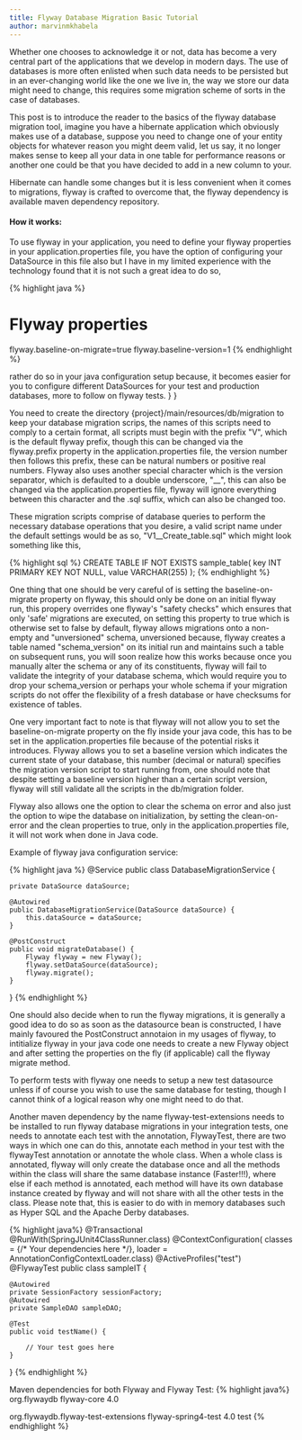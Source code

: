 ```yaml
---
title: Flyway Database Migration Basic Tutorial
author: marvinmkhabela
---
```


Whether one chooses to acknowledge it or not, data has become a very central part of the applications that we develop in modern days. The use of databases is more often enlisted when such data needs to be persisted but in an ever-changing world like the one we live in,
the way we store our data might need to change, this requires some migration scheme of sorts in the case of databases.

This post is to introduce the reader to the basics of the flyway database migration tool, imagine you have a hibernate application which obviously makes use of  a database, suppose you need to change one of your entity objects for whatever reason you might deem valid, let us
say, it no longer makes sense to keep all your data in one table for performance reasons or another one could be that you have decided to add in a new column to your.
<!--more-->
Hibernate can handle some changes but it is less convenient when it comes to migrations, flyway is crafted to overcome that, the flyway dependency is available maven dependency repository.

#### How it works:

To use flyway in your application, you need to define your flyway properties in your application.properties file, you have the option of configuring your DataSource in this file also but I have in my limited experience with the technology found that it is not such a great idea to do so,

{% highlight java %}
# Flyway properties
flyway.baseline-on-migrate=true
flyway.baseline-version=1
{% endhighlight %}

  rather do so in your java configuration setup because, it becomes easier for you to configure different DataSources for your test and production databases, more to follow on flyway tests.
}
}

You need to create the directory {project}/main/resources/db/migration to keep your database migration scrips, the names of this scripts need to comply to a certain format, all scripts must begin with the prefix "V", which is the default flyway prefix, though this can be changed via the flyway.prefix property in the application.properties file, the version number then follows this prefix, these can be natural numbers or positive real numbers. Flyway also uses another special character which is the version separator, which is defaulted to a double underscore, "__", this can also be changed via the application.properties file, flyway will ignore everything between this character and the .sql suffix, which can also be changed too.

These migration scripts comprise of database queries to perform the necessary database operations that you desire, a valid script name under the default settings would be as so, "V1__Create_table.sql"
which might look something like this,

{% highlight sql %}
CREATE TABLE IF NOT EXISTS sample_table(
	key 	INT PRIMARY KEY NOT NULL,
	value	VARCHAR(255)
);
{% endhighlight %}

One thing that one should be very careful of is setting the baseline-on-migrate property on flyway, this should only be done on an initial flyway run, this propery overrides one flyway's "safety checks" which ensures that only 'safe' migrations are executed, on setting this property to true which is otherwise set to false by default, flyway allows migrations onto a non-empty and "unversioned" schema, unversioned because, flyway creates a table named "schema_version" on its initial run and maintains such a table on subsequent runs, you will soon
realize how this works because once you manually alter the schema or any of its constituents, flyway will fail to validate the integrity of your database schema, which would require you to drop your schema_version or perhaps your whole schema if your migration scripts do not
offer the flexibility of a fresh database or have checksums for existence of tables.

One very important fact to note is that flyway will not allow you to set the baseline-on-migrate property on the fly inside your java code, this has to be set in the application.properties file because of the potential risks it introduces. Flyway allows you to set a baseline version which indicates the current state of your database, this number (decimal or natural) specifies the migration version script to start running from, one should note that despite setting a baseline version higher than a certain script version, flyway will still validate all the scripts in the
db/migration folder.

Flyway also allows one the option to clear the schema on error and also just the option to wipe the database on initialization, by setting the clean-on-error and the clean properties to true, only in the application.properties file, it will not work when done in Java code.

Example of flyway java configuration service:

{% highlight java %}
@Service
public class DatabaseMigrationService {

    private DataSource dataSource;

    @Autowired
    public DatabaseMigrationService(DataSource dataSource) {
        this.dataSource = dataSource;
    }

    @PostConstruct
    public void migrateDatabase() {
        Flyway flyway = new Flyway();
        flyway.setDataSource(dataSource);
        flyway.migrate();
    }
}
{% endhighlight %}

One should also decide when to run the flyway migrations, it is generally a good idea to do so as soon as the datasource bean is constructed, I have mainly favoured the PostConstruct annotaion in my usages of flyway, to intitialize flyway in your java code one needs to create a new Flyway object and after setting the properties on the fly (if applicable) call the flyway migrate method. 

To perform tests with flyway one needs to setup a new test datasource unless if of course you wish to use the same database for testing, though I cannot think of a logical reason why one might need to do that.

Another maven dependency by the name flyway-test-extensions needs to be installed to run flyway database migrations in your integration tests, one needs to annotate each test with the annotation, FlywayTest, there are two ways in which one can do this, annotate each method in your test with the flywayTest annotation or annotate the whole class. When a whole class is annotated, flyway will only create the database once and all the methods within the class will share the same database instance (Faster!!!), where else if each method is annotated, each method will have its own database instance created by flyway and will not share with all the other tests in the class. Please note that, this is easier to do with in memory databases such as Hyper SQL and the Apache Derby databases.

{% highlight java%}
@Transactional
@RunWith(SpringJUnit4ClassRunner.class)
@ContextConfiguration(
        classes = {/* Your dependencies here */},
        loader = AnnotationConfigContextLoader.class)
@ActiveProfiles("test")
@FlywayTest
public class sampleIT {

    @Autowired
    private SessionFactory sessionFactory;
    @Autowired
    private SampleDAO sampleDAO;

    @Test
    public void testName() {

        // Your test goes here
    }
}
{% endhighlight %}


Maven dependencies for both Flyway and Flyway Test: 
{% highlight java%}
<dependency>
    <groupId>org.flywaydb</groupId>
    <artifactId>flyway-core</artifactId>
    <version>4.0</version>
 </dependency>

<dependency>
    <groupId>org.flywaydb.flyway-test-extensions</groupId>
    <artifactId>flyway-spring4-test</artifactId>
    <version>4.0</version>
    <scope>test</scope>
</dependency>
{% endhighlight %}
